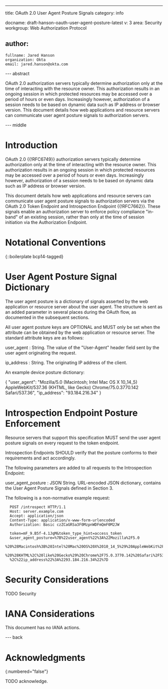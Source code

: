 ---
title: OAuth 2.0 User Agent Posture Signals
category: info

docname: draft-hanson-oauth-user-agent-posture-latest
v: 3
area: Security
workgroup: Web Authorization Protocol

author:
  -
    fullname: Jared Hanson
    organization: Okta
    email: jared.hanson@okta.com


--- abstract

OAuth 2.0 authorization servers typically determine authorization only at the
time of interacting with the resource owner.  This authorization results in an
ongoing session in which protected resources may be accessed over a period of
hours or even days.  Increasingly however, authorization of a session needs to
be based on dynamic data such as IP address or browser version.  This document
details how web applications and resource servers can communicate user agent
posture signals to authorization servers.


--- middle

# Introduction

OAuth 2.0 {{!RFC6749}} authorization servers typically determine authorization
only at the time of interacting with the resource owner.  This authorization
results in an ongoing session in which protected resources may be accessed over
a period of hours or even days.  Increasingly however, authorization of a
session needs to be based on dynamic data such as IP address or browser version.

This document details how web applications and resource servers can communicate
user agent posture signals to authorization servers via the OAuth 2.0 Token
Endpoint and Introspection Endpoint {{!RFC7662}}.  These signals enable an
authorization server to enforce policy compliance "in-band" of an existing
session, rather than only at the time of session initiation via the
Authorization Endpoint.

# Notational Conventions

{::boilerplate bcp14-tagged}

# User Agent Posture Signal Dictionary

The user agent posture is a dictionary of signals asserted by the web
application or resource server about the user agent.  The structure is sent as
an added parameter in several places during the OAuth flow, as documented in the
subsequent sections.

All user agent posture keys are OPTIONAL and MUST only be set when the attribute
can be obtained by the web application or resource server.  The standard
attribute keys are as follows:

user_agent
: String.  The value of the "User-Agent" header field sent by the user agent
originating the request.

ip_address
: String.  The originating IP address of the client.

An example device posture dictionary:

{
    "user_agent": "Mozilla/5.0 (Macintosh; Intel Mac OS X 10_14_5) AppleWebKit/537.36 (KHTML, like Gecko) Chrome/75.0.3770.142 Safari/537.36",
    "ip_address": "93.184.216.34"
}

# Introspection Endpoint Posture Enforcement

Resource servers that support this specification MUST send the user agent
posture signals on every request to the token endpoint.

Introspection Endpoints SHOULD verify that the posture conforms to their
requirements and act accordingly.

The following parameters are added to all requests to the Introspection
Endpoint:

user_agent_posture
: JSON String.  URL-encoded JSON dictionary, contains the User Agent Posture
Signals defined in Section 3.

The following is a non-normative example request:

~~~~~~~~~~
  POST /introspect HTTP/1.1
  Host: server.example.com
  Accept: application/json
  Content-Type: application/x-www-form-urlencoded
  Authorization: Basic czZCaGRSa3F0MzpnWDFmQmF0M2JW

  token=mF_9.B5f-4.1JqM&token_type_hint=access_token
  &user_agent_posture=%7B%22user_agent%22%3A%22Mozilla%2F5.0
  %20%28Macintosh%3B%20Intel%20Mac%20OS%20X%2010_14_5%29%20AppleWebKit%2F537.36
  %20%28KHTML%2C%20like%20Gecko%29%20Chrome%2F75.0.3770.142%20Safari%2F537.36%22
  %2C%22ip_address%22%3A%2293.184.216.34%22%7D
~~~~~~~~~~

# Security Considerations

TODO Security


# IANA Considerations

This document has no IANA actions.


--- back

# Acknowledgments
{:numbered="false"}

TODO acknowledge.